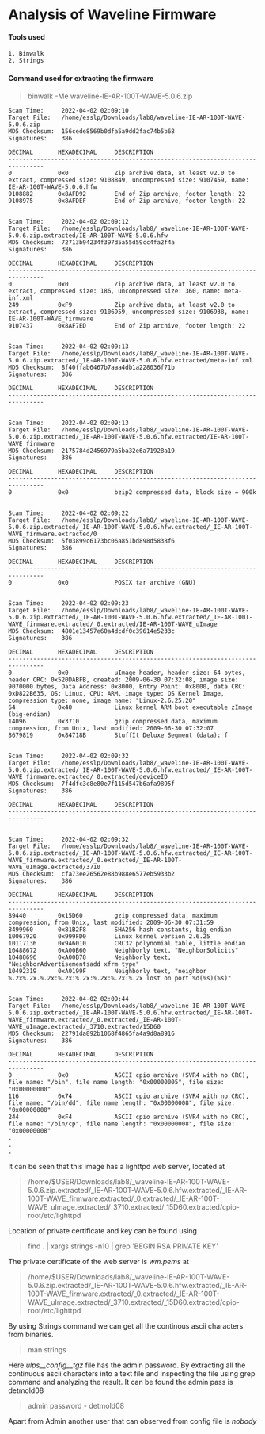 # Analysis of Waveline Firmware

#### Tools used
```
1. Binwalk
2. Strings
```
#### Command used for extracting the firmware

>binwalk -Me waveline-IE-AR-100T-WAVE-5.0.6.zip

```
Scan Time:     2022-04-02 02:09:10
Target File:   /home/esslp/Downloads/lab8/waveline-IE-AR-100T-WAVE-5.0.6.zip
MD5 Checksum:  156cede8569b0dfa5a9dd2fac74b5b68
Signatures:    386

DECIMAL       HEXADECIMAL     DESCRIPTION
--------------------------------------------------------------------------------
0             0x0             Zip archive data, at least v2.0 to extract, compressed size: 9108849, uncompressed size: 9107459, name: IE-AR-100T-WAVE-5.0.6.hfw
9108882       0x8AFD92        End of Zip archive, footer length: 22
9108975       0x8AFDEF        End of Zip archive, footer length: 22


Scan Time:     2022-04-02 02:09:12
Target File:   /home/esslp/Downloads/lab8/_waveline-IE-AR-100T-WAVE-5.0.6.zip.extracted/IE-AR-100T-WAVE-5.0.6.hfw
MD5 Checksum:  72713b94234f397d5a55d59cc4fa2f4a
Signatures:    386

DECIMAL       HEXADECIMAL     DESCRIPTION
--------------------------------------------------------------------------------
0             0x0             Zip archive data, at least v2.0 to extract, compressed size: 186, uncompressed size: 360, name: meta-inf.xml
249           0xF9            Zip archive data, at least v2.0 to extract, compressed size: 9106959, uncompressed size: 9106938, name: IE-AR-100T-WAVE_firmware
9107437       0x8AF7ED        End of Zip archive, footer length: 22


Scan Time:     2022-04-02 02:09:13
Target File:   /home/esslp/Downloads/lab8/_waveline-IE-AR-100T-WAVE-5.0.6.zip.extracted/_IE-AR-100T-WAVE-5.0.6.hfw.extracted/meta-inf.xml
MD5 Checksum:  8f40ffab6467b7aaa4db1a228036f71b
Signatures:    386

DECIMAL       HEXADECIMAL     DESCRIPTION
--------------------------------------------------------------------------------


Scan Time:     2022-04-02 02:09:13
Target File:   /home/esslp/Downloads/lab8/_waveline-IE-AR-100T-WAVE-5.0.6.zip.extracted/_IE-AR-100T-WAVE-5.0.6.hfw.extracted/IE-AR-100T-WAVE_firmware
MD5 Checksum:  2175784d2456979a5ba32e6a71928a19
Signatures:    386

DECIMAL       HEXADECIMAL     DESCRIPTION
--------------------------------------------------------------------------------
0             0x0             bzip2 compressed data, block size = 900k


Scan Time:     2022-04-02 02:09:22
Target File:   /home/esslp/Downloads/lab8/_waveline-IE-AR-100T-WAVE-5.0.6.zip.extracted/_IE-AR-100T-WAVE-5.0.6.hfw.extracted/_IE-AR-100T-WAVE_firmware.extracted/0
MD5 Checksum:  5f03899c6173bc06a851bd898d5838f6
Signatures:    386

DECIMAL       HEXADECIMAL     DESCRIPTION
--------------------------------------------------------------------------------
0             0x0             POSIX tar archive (GNU)


Scan Time:     2022-04-02 02:09:23
Target File:   /home/esslp/Downloads/lab8/_waveline-IE-AR-100T-WAVE-5.0.6.zip.extracted/_IE-AR-100T-WAVE-5.0.6.hfw.extracted/_IE-AR-100T-WAVE_firmware.extracted/_0.extracted/IE-AR-100T-WAVE_uImage
MD5 Checksum:  4801e13457e60a4dcdf0c39614e5233c
Signatures:    386

DECIMAL       HEXADECIMAL     DESCRIPTION
--------------------------------------------------------------------------------
0             0x0             uImage header, header size: 64 bytes, header CRC: 0x520DABFB, created: 2009-06-30 07:32:08, image size: 9070000 bytes, Data Address: 0x8000, Entry Point: 0x8000, data CRC: 0xD822B635, OS: Linux, CPU: ARM, image type: OS Kernel Image, compression type: none, image name: "Linux-2.6.25.20"
64            0x40            Linux kernel ARM boot executable zImage (big-endian)
14096         0x3710          gzip compressed data, maximum compression, from Unix, last modified: 2009-06-30 07:32:07
8679819       0x84718B        StuffIt Deluxe Segment (data): f


Scan Time:     2022-04-02 02:09:32
Target File:   /home/esslp/Downloads/lab8/_waveline-IE-AR-100T-WAVE-5.0.6.zip.extracted/_IE-AR-100T-WAVE-5.0.6.hfw.extracted/_IE-AR-100T-WAVE_firmware.extracted/_0.extracted/deviceID
MD5 Checksum:  7f4dfc3c8e80e7f115d547b6afa9895f
Signatures:    386

DECIMAL       HEXADECIMAL     DESCRIPTION
--------------------------------------------------------------------------------


Scan Time:     2022-04-02 02:09:32
Target File:   /home/esslp/Downloads/lab8/_waveline-IE-AR-100T-WAVE-5.0.6.zip.extracted/_IE-AR-100T-WAVE-5.0.6.hfw.extracted/_IE-AR-100T-WAVE_firmware.extracted/_0.extracted/_IE-AR-100T-WAVE_uImage.extracted/3710
MD5 Checksum:  cfa73ee26562e88b988e6577eb5933b2
Signatures:    386

DECIMAL       HEXADECIMAL     DESCRIPTION
--------------------------------------------------------------------------------
89440         0x15D60         gzip compressed data, maximum compression, from Unix, last modified: 2009-06-30 07:31:59
8499960       0x81B2F8        SHA256 hash constants, big endian
10067920      0x999FD0        Linux kernel version 2.6.25
10117136      0x9A6010        CRC32 polynomial table, little endian
10488672      0xA00B60        Neighborly text, "NeighborSolicits"
10488696      0xA00B78        Neighborly text, "NeighborAdvertisementsadd xfrm type"
10492319      0xA0199F        Neighborly text, "neighbor %.2x%.2x.%.2x:%.2x:%.2x:%.2x:%.2x:%.2x lost on port %d(%s)(%s)"


Scan Time:     2022-04-02 02:09:44
Target File:   /home/esslp/Downloads/lab8/_waveline-IE-AR-100T-WAVE-5.0.6.zip.extracted/_IE-AR-100T-WAVE-5.0.6.hfw.extracted/_IE-AR-100T-WAVE_firmware.extracted/_0.extracted/_IE-AR-100T-WAVE_uImage.extracted/_3710.extracted/15D60
MD5 Checksum:  22791da892b1068f4865fa4a9d8a8916
Signatures:    386

DECIMAL       HEXADECIMAL     DESCRIPTION
--------------------------------------------------------------------------------
0             0x0             ASCII cpio archive (SVR4 with no CRC), file name: "/bin", file name length: "0x00000005", file size: "0x00000000"
116           0x74            ASCII cpio archive (SVR4 with no CRC), file name: "/bin/dd", file name length: "0x00000008", file size: "0x00000008"
244           0xF4            ASCII cpio archive (SVR4 with no CRC), file name: "/bin/cp", file name length: "0x00000008", file size: "0x00000008"
.
.
.
```

It can be seen that this image has a lighttpd  web server, located at
>/home/$USER/Downloads/lab8/_waveline-IE-AR-100T-WAVE-5.0.6.zip.extracted/_IE-AR-100T-WAVE-5.0.6.hfw.extracted/_IE-AR-100T-WAVE_firmware.extracted/_0.extracted/_IE-AR-100T-WAVE_uImage.extracted/_3710.extracted/_15D60.extracted/cpio-root/etc/lighttpd

Location of private certificate and key can be found using 
> find . | xargs strings -n10 | grep 'BEGIN RSA PRIVATE KEY'

The private certificate of the web server is *wm.pems*  at 
>/home/$USER/Downloads/lab8/_waveline-IE-AR-100T-WAVE-5.0.6.zip.extracted/_IE-AR-100T-WAVE-5.0.6.hfw.extracted/_IE-AR-100T-WAVE_firmware.extracted/_0.extracted/_IE-AR-100T-WAVE_uImage.extracted/_3710.extracted/_15D60.extracted/cpio-root/etc/lighttpd

By using Strings command we can get all the continous ascii characters from binaries. 
>man strings

Here _ulps__config__tgz_ file has the admin password. By extracting all the continuous ascii characters into a text file and inspecting the file using grep command and analyzing the result. It can be found the  admin pass is detmold08
>admin password - detmold08

Apart from Admin another user that can observed from config file is _nobody_